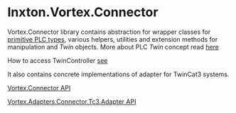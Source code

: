 # Inxton.Vortex.Connector

Vortex.Connector library contains abstraction for wrapper classes for [primitive PLC types](Conceptual/PrimitiveTwins.md), various helpers, utilities and extension methods for  manipulation and *Twin* objects. More about PLC *Twin* concept read [here](../Inxton.vortex.compiler.console/Conceptual/Twins.md)


How to access TwinController [see](../Inxton.vortex.compiler.console/README.md#how-to-access-twincontroller")

It also contains concrete implementations of adapter for TwinCat3 systems.

[Vortex.Connector API](xref:Vortex.Connector)

[Vortex.Adapters.Connector.Tc3.Adapter API](xref:Vortex.Adapters.Connector.Tc3.Adapter)

 